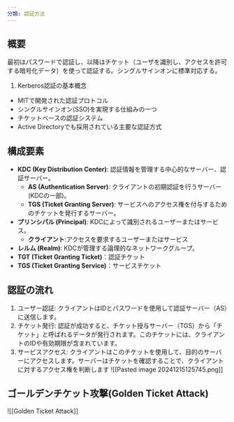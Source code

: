 ```yaml
---
分類: 認証方法
---
```

## 概要
最初はパスワードで認証し、以降はチケット（ユーザを識別し、アクセスを許可する暗号化データ）を使って認証する。シングルサインオンに標準対応する。
1. Kerberos認証の基本概念

- MITで開発された認証プロトコル
- シングルサインオン(SSO)を実現する仕組みの一つ
- チケットベースの認証システム
- Active Directoryでも採用されている主要な認証方式

## 構成要素
- **KDC (Key Distribution Center)**: 認証情報を管理する中心的なサーバー、認証サーバー。
	- **AS (Authentication Server)**: クライアントの初期認証を行うサーバー(KDCの一部)。
	- **TGS (Ticket Granting Server)**: サービスへのアクセス権を付与するためのチケットを発行するサーバー。
- **プリンシパル (Principal)**: KDCによって識別されるユーザーまたはサービス。
	- **クライアント**:アクセスを要求するユーザーまたはサービス
- **レルム (Realm)**: KDCが管理する論理的なネットワークグループ。
- **TGT (Ticket Granting Ticket)**：認証チケット
- **TGS (Ticket Granting Service)**：サービスチケット

## 認証の流れ
1. ユーザー認証: クライアントはIDとパスワードを使用して認証サーバー（AS）に送信します。
2. チケット発行: 認証が成功すると、チケット授与サーバー（TGS）から「チケット」と呼ばれるデータが発行されます。このチケットには、クライアントのIDや有効期限が含まれています。
3. サービスアクセス: クライアントはこのチケットを使用して、目的のサーバーにアクセスします。サーバーはチケットを確認することで、クライアントに対するアクセス権を判断します
![[Pasted image 20241215125745.png]]

## ゴールデンチケット攻撃(Golden Ticket Attack)
![[Golden Ticket Attack]]